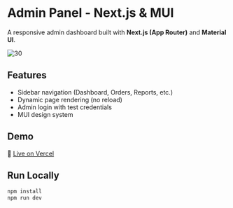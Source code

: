 # Admin Panel - Next.js & MUI

A responsive admin dashboard built with **Next.js (App Router)** and **Material UI**.

![30](https://github.com/user-attachments/assets/21231849-b5f8-441e-be95-b486574098b4)


## Features

- Sidebar navigation (Dashboard, Orders, Reports, etc.)
- Dynamic page rendering (no reload)
- Admin login with test credentials
- MUI design system

## Demo

🔗 [Live on Vercel](https://adminpanel-three-lake.vercel.app/)


## Run Locally

```bash
npm install
npm run dev
